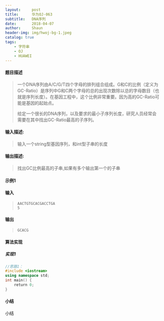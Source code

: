 ```yaml
---
layout:     post
title:      华为OJ-063
subtitle:   DNA序列
date:       2018-04-07
author:     Shaun
header-img: img/hwoj-bg-1.jpeg
catalog: true
tags:
    - 字符串
    - OJ
    - HUAWEI
---
```



#### 题目描述

> 一个DNA序列由A/C/G/T四个字母的排列组合组成。G和C的比例（定义为GC-Ratio）是序列中G和C两个字母的总的出现次数除以总的字母数目（也就是序列长度）。在基因工程中，这个比例非常重要。因为高的GC-Ratio可能是基因的起始点。
>
> 给定一个很长的DNA序列，以及要求的最小子序列长度，研究人员经常会需要在其中找出GC-Ratio最高的子序列。

#### 输入描述:

> 输入一个string型基因序列，和int型子串的长度

#### 输出描述:

> 找出GC比例最高的子串,如果有多个输出第一个的子串

#### 示例1

#### 输入

> ```
> AACTGTGCACGACCTGA
> 5
> ```

#### 输出

> ```
> GCACG
> ```



#### 算法实现



##### 实现1

```C++
//思路1：
#include <iostream>
using namespace std;
int main() {
    return 0;
}
```




#### 小结

小结






